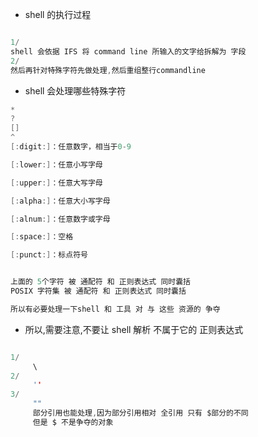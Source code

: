 - shell 的执行过程

```c

1/
shell 会依据 IFS 将 command line 所输入的文字给拆解为 字段
2/
然后再针对特殊字符先做处理,然后重组整行commandline


```


- shell 会处理哪些特殊字符
```c
*
?
[]
^
[:digit:]：任意数字，相当于0-9

[:lower:]：任意小写字母

[:upper:]：任意大写字母

[:alpha:]：任意大小写字母

[:alnum:]：任意数字或字母

[:space:]：空格

[:punct:]：标点符号


上面的 5个字符 被 通配符 和 正则表达式 同时囊括 
POSIX 字符集 被 通配符 和 正则表达式 同时囊括

所以有必要处理一下shell 和 工具 对 与 这些 资源的 争夺

```


- 所以,需要注意,不要让 shell 解析 不属于它的 正则表达式

```c

1/
     \
2/
     ''
3/
     ""
     部分引用也能处理,因为部分引用相对 全引用 只有 $部分的不同
     但是 $ 不是争夺的对象

```
